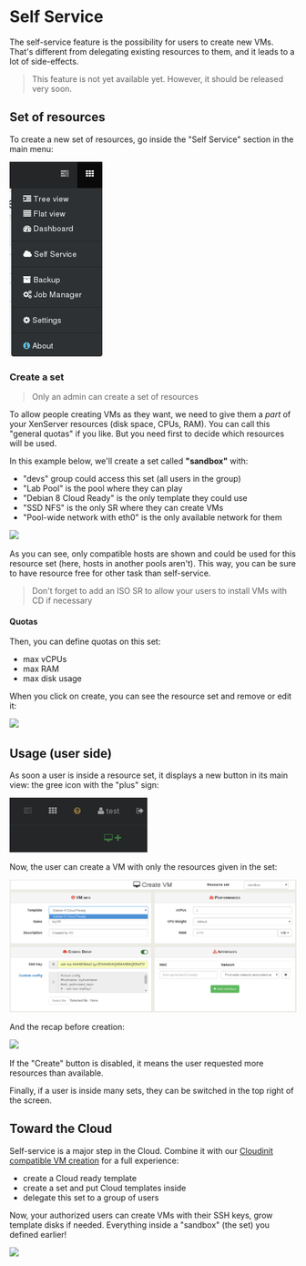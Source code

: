 # Self Service

The self-service feature is the possibility for users to create new VMs. That's different from delegating existing resources to them, and it leads to a lot of side-effects.

> This feature is not yet available yet. However, it should be released very soon.

## Set of resources

To create a new set of resources, go inside the "Self Service" section in the main menu:

![](./assets/selfservice_menu.png)

### Create a set

> Only an admin can create a set of resources

To allow people creating VMs as they want, we need to give them a *part* of your XenServer resources (disk space, CPUs, RAM). You can call this "general quotas" if you like. But you need first to decide which resources will be used.

In this example below, we'll create a set called **"sandbox"** with:

* "devs" group could access this set (all users in the group)
* "Lab Pool" is the pool where they can play
* "Debian 8 Cloud Ready" is the only template they could use
* "SSD NFS" is the only SR where they can create VMs
* "Pool-wide network with eth0" is the only available network for them

![](https://xen-orchestra.com/blog/content/images/2016/02/selfservice_quotas.png)

As you can see, only compatible hosts are shown and could be used for this resource set (here, hosts in another pools aren't). This way, you can be sure to have resource free for other task than self-service.

> Don't forget to add an ISO SR to allow your users to install VMs with CD if necessary

#### Quotas

Then, you can define quotas on this set:

* max vCPUs
* max RAM
* max disk usage

When you click on create, you can see the resource set and remove or edit it:

![](https://xen-orchestra.com/blog/content/images/2016/02/selfservice_recap_quotas.png)

## Usage (user side)

As soon a user is inside a resource set, it displays a new button in its main view: the gree icon with the "plus" sign:

![](./assets/selfservice_newvm.png)

Now, the user can create a VM with only the resources given in the set:

![](./assets/selfservice_createvm.png)

And the recap before creation:

![](https://xen-orchestra.com/blog/content/images/2016/02/selfservice_summary_quotas.png)

If the "Create" button is disabled, it means the user requested more resources than available.

Finally, if a user is inside many sets, they can be switched in the top right of the screen.


## Toward the Cloud

Self-service is a major step in the Cloud. Combine it with our [Cloudinit compatible VM creation](cloudinit.md) for a full experience:

* create a Cloud ready template
* create a set and put Cloud templates inside
* delegate this set to a group of users

Now, your authorized users can create VMs with their SSH keys, grow template disks if needed. Everything inside a "sandbox" (the set) you defined earlier!

![](https://pbs.twimg.com/media/CYMt2cJUkAAWCPg.png)
